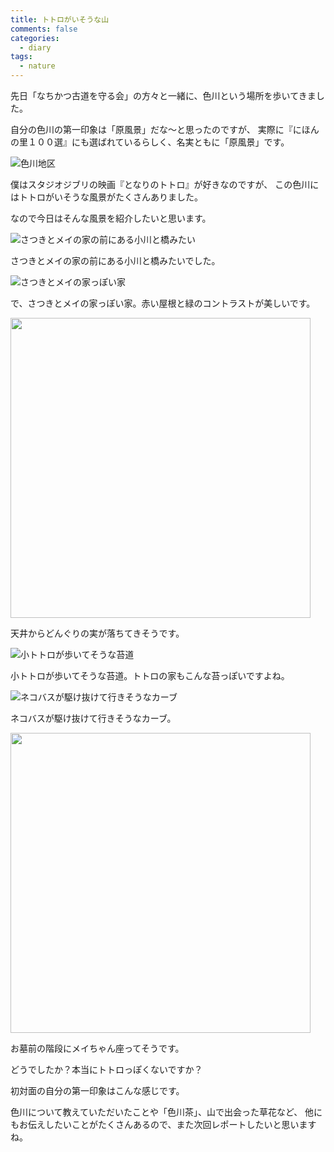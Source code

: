 ```yaml
---
title: トトロがいそうな山
comments: false
categories:
  - diary
tags:
  - nature
---
```


先日「なちかつ古道を守る会」の方々と一緒に、色川という場所を歩いてきました。

自分の色川の第一印象は「原風景」だな～と思ったのですが、
実際に『にほんの里１００選』にも選ばれているらしく、名実ともに「原風景」です。

![色川地区][1]

僕はスタジオジブリの映画『となりのトトロ』が好きなのですが、
この色川にはトトロがいそうな風景がたくさんありました。

なので今日はそんな風景を紹介したいと思います。

![さつきとメイの家の前にある小川と橋みたい][2]

さつきとメイの家の前にある小川と橋みたいでした。

![さつきとメイの家っぽい家][3]

で、さつきとメイの家っぽい家。赤い屋根と緑のコントラストが美しいです。

<img src="/img/uploads/2009/11/totoro-mountain-4.jpg" width="480" />

天井からどんぐりの実が落ちてきそうです。

![小トトロが歩いてそうな苔道][5]

小トトロが歩いてそうな苔道。トトロの家もこんな苔っぽいですよね。

![ネコバスが駆け抜けて行きそうなカーブ][6]

ネコバスが駆け抜けて行きそうなカーブ。

<img src="/img/uploads/2009/11/totoro-mountain-7.jpg" width="480" />

お墓前の階段にメイちゃん座ってそうです。

どうでしたか？本当にトトロっぽくないですか？

初対面の自分の第一印象はこんな感じです。

色川について教えていただいたことや「色川茶」、山で出会った草花など、
他にもお伝えしたいことがたくさんあるので、また次回レポートしたいと思いますね。

[1]: /img/uploads/2009/11/totoro-mountain-1.jpg
[2]: /img/uploads/2009/11/totoro-mountain-2.jpg
[3]: /img/uploads/2009/11/totoro-mountain-3.jpg
[5]: /img/uploads/2009/11/totoro-mountain-5.jpg
[6]: /img/uploads/2009/11/totoro-mountain-6.jpg
